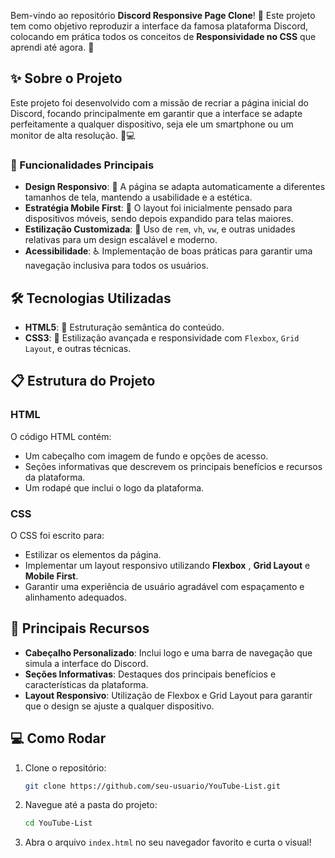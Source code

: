 Bem-vindo ao repositório **Discord Responsive Page Clone**! 🎉 Este projeto tem como objetivo reproduzir a interface da famosa plataforma Discord, colocando em prática todos os conceitos de **Responsividade no CSS** que aprendi até agora. 🌟


## ✨ Sobre o Projeto

Este projeto foi desenvolvido com a missão de recriar a página inicial do Discord, focando principalmente em garantir que a interface se adapte perfeitamente a qualquer dispositivo, seja ele um smartphone ou um monitor de alta resolução. 📱💻


### 🚀 Funcionalidades Principais

- **Design Responsivo**: 📐 A página se adapta automaticamente a diferentes tamanhos de tela, mantendo a usabilidade e a estética.
- **Estratégia Mobile First**: 📲 O layout foi inicialmente pensado para dispositivos móveis, sendo depois expandido para telas maiores.
- **Estilização Customizada**: 🎨 Uso de `rem`, `vh`, `vw`, e outras unidades relativas para um design escalável e moderno.
- **Acessibilidade**: ♿️ Implementação de boas práticas para garantir uma navegação inclusiva para todos os usuários.


## 🛠️ Tecnologias Utilizadas

- **HTML5**: 🔧 Estruturação semântica do conteúdo.
- **CSS3**: 🎨 Estilização avançada e responsividade com `Flexbox`, `Grid Layout`, e outras técnicas.


## 📋 Estrutura do Projeto

### HTML

O código HTML contém:

- Um cabeçalho com imagem de fundo e opções de acesso.
- Seções informativas que descrevem os principais benefícios e recursos da plataforma.
- Um rodapé que inclui o logo da plataforma.

### CSS

O CSS foi escrito para:

- Estilizar os elementos da página.
- Implementar um layout responsivo utilizando **Flexbox** , **Grid Layout** e **Mobile First**.
- Garantir uma experiência de usuário agradável com espaçamento e alinhamento adequados.


## 📌 Principais Recursos

- **Cabeçalho Personalizado**: Inclui logo e uma barra de navegação que simula a interface do Discord.
- **Seções Informativas**: Destaques dos principais benefícios e características da plataforma.
- **Layout Responsivo**: Utilização de Flexbox e Grid Layout para garantir que o design se ajuste a qualquer dispositivo.


## 💻 Como Rodar

1. Clone o repositório:
    ```bash
    git clone https://github.com/seu-usuario/YouTube-List.git
    ```
2. Navegue até a pasta do projeto:
    ```bash
    cd YouTube-List
    ```
3. Abra o arquivo `index.html` no seu navegador favorito e curta o visual!

